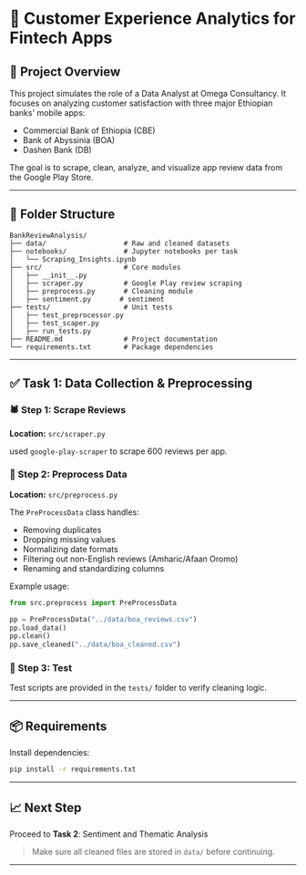 # 🏦 Customer Experience Analytics for Fintech Apps

## 📌 Project Overview

This project simulates the role of a Data Analyst at Omega Consultancy. It focuses on analyzing customer satisfaction with three major Ethiopian banks' mobile apps:

* Commercial Bank of Ethiopia (CBE)
* Bank of Abyssinia (BOA)
* Dashen Bank (DB)

The goal is to scrape, clean, analyze, and visualize app review data from the Google Play Store.

---

## 📁 Folder Structure

```
BankReviewAnalysis/
├── data/                   # Raw and cleaned datasets
├── notebooks/              # Jupyter notebooks per task
│   └── Scraping_Insights.ipynb
├── src/                    # Core modules
│   ├── __init__.py
│   ├── scraper.py          # Google Play review scraping
│   ├── preprocess.py       # Cleaning module
│   ├── sentiment.py       # sentiment
├── tests/                  # Unit tests
│   ├── test_preprocessor.py
│   ├── test_scaper.py       
│   ├── run_tests.py       
├── README.md               # Project documentation
└── requirements.txt        # Package dependencies
```

---

## ✅ Task 1: Data Collection & Preprocessing

### 🕷️ Step 1: Scrape Reviews

**Location:** `src/scraper.py`

 used `google-play-scraper` to scrape 600 reviews per app.


### 🧹 Step 2: Preprocess Data

**Location:** `src/preprocess.py`

The `PreProcessData` class handles:

* Removing duplicates
* Dropping missing values
* Normalizing date formats
* Filtering out non-English reviews (Amharic/Afaan Oromo)
* Renaming and standardizing columns

Example usage:

```python
from src.preprocess import PreProcessData

pp = PreProcessData("../data/boa_reviews.csv")
pp.load_data()
pp.clean()
pp.save_cleaned("../data/boa_cleaned.csv")
```

### 🧪 Step 3: Test

Test scripts are provided in the `tests/` folder to verify cleaning logic.

---

## 📦 Requirements

Install dependencies:

```bash
pip install -r requirements.txt
```

---

## 📈 Next Step

Proceed to **Task 2**: Sentiment and Thematic Analysis

> Make sure all cleaned files are stored in `data/` before continuing.

---
